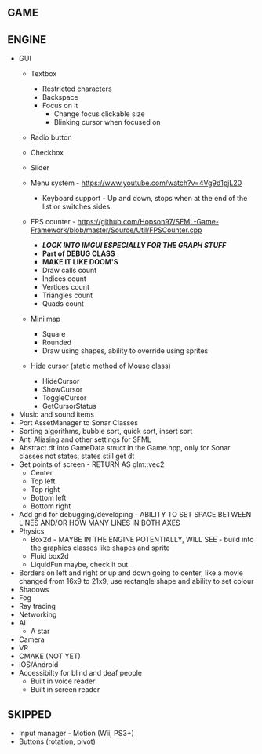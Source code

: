 GAME
-----------------------------------------------------------------

ENGINE
-----------------------------------------------------------------
* GUI
    - Textbox
        - Restricted characters
        - Backspace
        - Focus on it
            - Change focus clickable size
            - Blinking cursor when focused on
    - Radio button
    - Checkbox
    - Slider

    - Menu system - https://www.youtube.com/watch?v=4Vg9d1pjL20
        - Keyboard support - Up and down, stops when at the end of the list or switches sides
    - FPS counter - https://github.com/Hopson97/SFML-Game-Framework/blob/master/Source/Util/FPSCounter.cpp
        - ***LOOK INTO IMGUI ESPECIALLY FOR THE GRAPH STUFF***
        - **Part of DEBUG CLASS**
        - **MAKE IT LIKE DOOM'S**
        - Draw calls count
        - Indices count
        - Vertices count
        - Triangles count
        - Quads count
    - Mini map
        - Square
        - Rounded
        - Draw using shapes, ability to override using sprites
    - Hide cursor (static method of Mouse class)
        - HideCursor
        - ShowCursor
        - ToggleCursor
        - GetCursorStatus
* Music and sound items
* Port AssetManager to Sonar Classes
* Sorting algorithms, bubble sort, quick sort, insert sort
* Anti Aliasing and other settings for SFML
* Abstract dt into GameData struct in the Game.hpp, only for Sonar classes not states, states still get dt
* Get points of screen - RETURN AS glm::vec2
    - Center
    - Top left
    - Top right
    - Bottom left
    - Bottom right
* Add grid for debugging/developing - ABILITY TO SET SPACE BETWEEN LINES AND/OR HOW MANY LINES IN BOTH AXES
* Physics
    - Box2d - MAYBE IN THE ENGINE POTENTIALLY, WILL SEE - build into the graphics classes like shapes and sprite
    - Fluid box2d
    - LiquidFun maybe, check it out
* Borders on left and right or up and down going to center, like a movie changed from 16x9 to 21x9, use rectangle shape and ability to set colour
* Shadows
* Fog
* Ray tracing
* Networking
* AI
    - A star
* Camera
* VR
* CMAKE (NOT YET)
* iOS/Android
* Accessibilty for blind and deaf people
    - Built in voice reader
    - Built in screen reader


SKIPPED
-----------------------------------------------------------------
* Input manager - Motion (Wii, PS3+)
* Buttons (rotation, pivot)